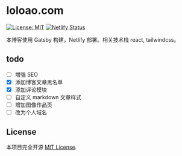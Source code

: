 # loloao.com

[![License: MIT](https://img.shields.io/badge/License-MIT-blue.svg)](https://opensource.org/licenses/MIT)
[![Netlify Status](https://api.netlify.com/api/v1/badges/e7654174-42d2-4150-8b9c-e75ff7e7b475/deploy-status)](https://app.netlify.com/sites/loloao/deploys)

本博客使用 Gatsby 构建，Netlify 部署。相关技术栈 react, tailwindcss。

## todo

- [ ] 增强 SEO
- [x] 添加博客文章黑名单
- [x] 添加评论模块
- [ ] 自定义 markdown 文章样式
- [ ] 增加图像作品页
- [ ] 改为个人域名

## License

本项目完全开源 [MIT License](LICENSE).
